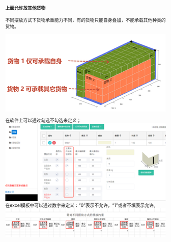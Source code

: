 #### 上面允许放其他货物

不同摆放方式下货物承重能力不同，有的货物只能自身叠加，不能承载其他种类的货物。

![](/assets/31Ee.png)

在软件上可以通过勾选不勾选来定义；![](/assets/31F.png)在excel模板中可以通过数字来定义：“0”表示不允许，“1”或者不填表示允许。![](/assets/31G.png)


